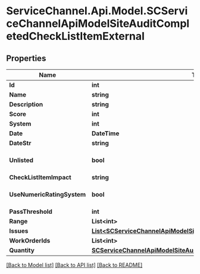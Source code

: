 # ServiceChannel.Api.Model.SCServiceChannelApiModelSiteAuditCompletedCheckListItemExternal

## Properties

Name | Type | Description | Notes
------------ | ------------- | ------------- | -------------
**Id** | **int** |  | [optional] 
**Name** | **string** |  | [optional] 
**Description** | **string** |  | [optional] 
**Score** | **int** |  | [optional] 
**System** | **int** |  | [optional] 
**Date** | **DateTime** |  | [optional] 
**DateStr** | **string** |  | [optional] 
**Unlisted** | **bool** |  | [optional] [default to false]
**CheckListItemImpact** | **string** |  | [optional] 
**UseNumericRatingSystem** | **bool** |  | [optional] [default to false]
**PassThreshold** | **int** |  | [optional] 
**Range** | **List&lt;int&gt;** |  | [optional] 
**Issues** | [**List&lt;SCServiceChannelApiModelSiteAuditCompletedAuditIssueExternal&gt;**](SCServiceChannelApiModelSiteAuditCompletedAuditIssueExternal.md) |  | [optional] 
**WorkOrderIds** | **List&lt;int&gt;** |  | [optional] 
**Quantity** | [**SCServiceChannelApiModelSiteAuditCompletedAuditQuantityExternal**](SCServiceChannelApiModelSiteAuditCompletedAuditQuantityExternal.md) |  | [optional] 

[[Back to Model list]](../README.md#documentation-for-models) [[Back to API list]](../README.md#documentation-for-api-endpoints) [[Back to README]](../README.md)


